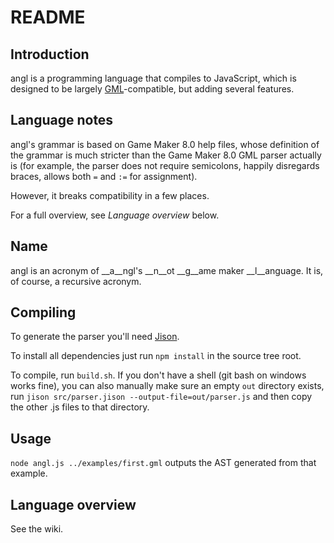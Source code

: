 README
======

Introduction
------------

angl is a programming language that compiles to JavaScript, which is designed to be largely [GML](http://en.wikipedia.org/wiki/Game_Maker_Language)-compatible, but adding several features.

Language notes
-------------

angl's grammar is based on Game Maker 8.0 help files, whose definition of the grammar is much stricter than the Game Maker 8.0 GML parser actually is (for example, the parser does not require semicolons, happily disregards braces, allows both `=` and `:=` for assignment).

However, it breaks compatibility in a few places.

For a full overview, see *Language overview* below.

Name
----

angl is an acronym of __a__ngl's __n__ot __g__ame maker __l__anguage. It is, of course, a recursive acronym.

Compiling
---------

To generate the parser you'll need [Jison](http://zaach.github.com/jison/). 

To install all dependencies just run `npm install` in the source tree root.

To compile, run `build.sh`. If you don't have a shell (git bash on windows works fine), you can also manually make sure an empty `out` directory exists, run `jison src/parser.jison --output-file=out/parser.js` and then copy the other .js files to that directory.

Usage
-----

`node angl.js ../examples/first.gml` outputs the AST generated from that example.

Language overview
-----------------

See the wiki.
